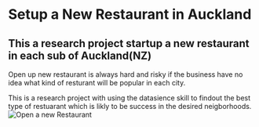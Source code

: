 # Setup a New Restaurant in Auckland
## This a research project startup a new restaurant in each sub of Auckland(NZ)
Open up new restaurant is always hard and risky if the business have no idea what kind of resturant will be popular in each city. 

This is a research project with using the datasience skill to findout the best
type of restuarant which is likly to be success in the desired neigborhoods.
![Open a new Restaurant](https://photos.app.goo.gl/HLe41MWFtkuFQ4KYA)
